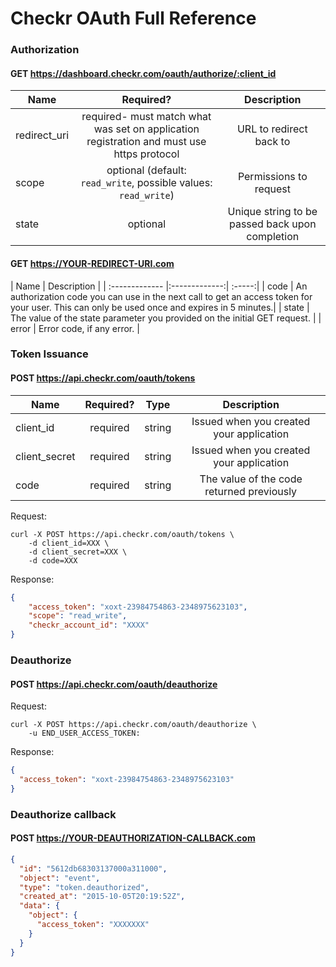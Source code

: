 # Checkr OAuth Full Reference

### Authorization

#### GET https://dashboard.checkr.com/oauth/authorize/:client_id

| Name| Required?  | Description |
| ------------- |:-------------:| :-----:|
| redirect_uri | required- must match what was set on application registration and must use https protocol | URL to redirect back to |
| scope | optional (default: `read_write`, possible values: `read_write`) | Permissions to request |
| state | optional | Unique string to be passed back upon completion |

#### GET https://YOUR-REDIRECT-URI.com

| Name | Description |
| :------------- |:-------------:| :-----:|
| code | An authorization code you can use in the next call to get an access token for your user. This can only be used once and expires in 5 minutes.|
| state | The value of the state parameter you provided on the initial GET request. |
| error | Error code, if any error. |

### Token Issuance

#### POST https://api.checkr.com/oauth/tokens

| Name| Required? | Type | Description |
| ------------- |:-------------:| :-----:| :-----:|
| client_id | required | string | Issued when you created your application|
| client_secret | required | string |Issued when you created your application|
| code | required | string | The value of the code returned previously |

Request:
``` curl
curl -X POST https://api.checkr.com/oauth/tokens \
    -d client_id=XXX \
    -d client_secret=XXX \
    -d code=XXX
```

Response:
```json
{
    "access_token": "xoxt-23984754863-2348975623103",
    "scope": "read_write",
    "checkr_account_id": "XXXX"
}
```

### Deauthorize

#### POST https://api.checkr.com/oauth/deauthorize

Request:
``` curl
curl -X POST https://api.checkr.com/oauth/deauthorize \
    -u END_USER_ACCESS_TOKEN:
```

Response:
```json
{
  "access_token": "xoxt-23984754863-2348975623103"
}
```

### Deauthorize callback

#### POST https://YOUR-DEAUTHORIZATION-CALLBACK.com

```json
{
  "id": "5612db68303137000a311000",
  "object": "event",
  "type": "token.deauthorized",
  "created_at": "2015-10-05T20:19:52Z",
  "data": {
    "object": {
      "access_token": "XXXXXXX"
    }
  }
}
```
